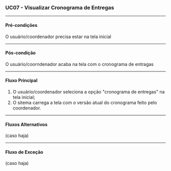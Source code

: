 ### UC07 - Visualizar Cronograma de Entregas
---
#### Pré-condições
O usuário/coordenador precisa estar na tela inicial

---
#### Pós-condição
O usuário/coorndenador acaba na tela com o cronograma de entragas

---
#### Fluxo Principal
1. O usuário/coordenador seleciona a opção "cronograma de entregas" na tela inicial;
2. O sitema carrega a tela com o versão atual do cronograma feito pelo coordenador.
---
#### Fluxos Alternativos
(caso haja)

---
#### Fluxo de Exceção
(caso haja)
